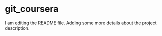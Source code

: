 # git_coursera

I am editing the README file. Adding some more details about the project description.
